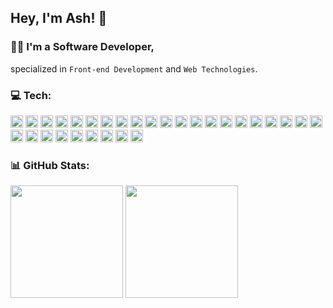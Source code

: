 ## Hey, I'm Ash! 👋
### 👨‍💻 I'm a Software Developer,
specialized in `Front-end Development` and `Web Technologies`.

<!-- ========================= Social ========================= -
### 💬 Connect:
<div>
  <a href="https://twitter.com/AshtonHeald"><img class="social" src="https://img.shields.io/badge/X-%23000000.svg?style=for-the-badge&logo=X&logoColor=white" height="30"></a>
  <a href="https://www.linkedin.com/in/ashtonheald"><img class="social" src="https://img.shields.io/badge/linkedin-%230077B5.svg?style=for-the-badge&logo=linkedin&logoColor=white" height="30"></a>
  <a href="https://blog.ashthe.dev"><img class="social" src="https://img.shields.io/badge/Hashnode-2962FF?style=for-the-badge&logo=hashnode&logoColor=white" height="30"></a>
  <a href="https://dev.to/ashthedev"><img class="social" src="https://img.shields.io/badge/dev.to-0A0A0A?style=for-the-badge&logo=dev.to&logoColor=white" height="30"></a>
  <a href="https://codepen.io/ashthedev"><img class="social" src="https://img.shields.io/badge/Codepen-000000?style=for-the-badge&logo=codepen&logoColor=white" height="30"></a>
  <a href="https://leetcode.com/AshTheDev/"><img class="social" src="https://img.shields.io/badge/LeetCode-000000?style=for-the-badge&logo=LeetCode&logoColor=#d16c06" height="30"></a>
</div>
-->
<!--
<a><img src="https://img.shields.io/badge/YouTube-%23FF0000.svg?style=for-the-badge&logo=YouTube&logoColor=white" height="40"></a>
<a><img src="https://img.shields.io/badge/Buy%20Me%20a%20Coffee-ffdd00?style=for-the-badge&logo=buy-me-a-coffee&logoColor=black" height="40"></a>
-->

<!-- ========================= Tech ========================= -->
### 💻 Tech:
<!-- https://devicon.dev/ -->
<div>
<img class="icon" src="https://cdn.jsdelivr.net/gh/devicons/devicon@latest/icons/html5/html5-original.svg" height="20" />
<img class="icon" src="https://cdn.jsdelivr.net/gh/devicons/devicon@latest/icons/css3/css3-original.svg" height="20" />
<img class="icon" src="https://cdn.jsdelivr.net/gh/devicons/devicon@latest/icons/javascript/javascript-original.svg" height="20" />
<img class="icon" src="https://cdn.jsdelivr.net/gh/devicons/devicon@latest/icons/typescript/typescript-original.svg" height="20" />
<img class="icon" src="https://cdn.jsdelivr.net/gh/devicons/devicon@latest/icons/react/react-original.svg" height="20" />
<img class="icon" src="https://cdn.jsdelivr.net/gh/devicons/devicon@latest/icons/nextjs/nextjs-original.svg" height="20" />
<img class="icon" src="https://cdn.jsdelivr.net/gh/devicons/devicon@latest/icons/astro/astro-original.svg" height="20" />
<img class="icon" src="https://cdn.jsdelivr.net/gh/devicons/devicon@latest/icons/sass/sass-original.svg" height="20" />
<img class="icon" src="https://cdn.jsdelivr.net/gh/devicons/devicon@latest/icons/tailwindcss/tailwindcss-original.svg" height="20" />
<img class="icon" src="https://cdn.jsdelivr.net/gh/devicons/devicon@latest/icons/bootstrap/bootstrap-original.svg" height="20" />
<img class="icon" src="https://cdn.jsdelivr.net/gh/devicons/devicon@latest/icons/materialui/materialui-original.svg" height="20" />
<img class="icon" src="https://cdn.jsdelivr.net/gh/devicons/devicon@latest/icons/mysql/mysql-original.svg" height="20" />
<img class="icon" src="https://cdn.jsdelivr.net/gh/devicons/devicon@latest/icons/postgresql/postgresql-original.svg" height="20" />
<img class="icon" src="https://cdn.jsdelivr.net/gh/devicons/devicon@latest/icons/supabase/supabase-original.svg" height="20" />
<img class="icon" src="https://cdn.jsdelivr.net/gh/devicons/devicon@latest/icons/sanity/sanity-original.svg" height="20" />
<img class="icon" src="https://cdn.jsdelivr.net/gh/devicons/devicon@latest/icons/wordpress/wordpress-plain.svg" height="20" />
<img class="icon" src="https://cdn.jsdelivr.net/gh/devicons/devicon@latest/icons/php/php-original.svg" height="20" />
<img class="icon" src="https://cdn.jsdelivr.net/gh/devicons/devicon@latest/icons/npm/npm-original-wordmark.svg" height="20" />
<img class="icon" src="https://cdn.jsdelivr.net/gh/devicons/devicon@latest/icons/yarn/yarn-original.svg" height="20" />
<img class="icon" src="https://cdn.jsdelivr.net/gh/devicons/devicon@latest/icons/pnpm/pnpm-original.svg" height="20" />
<img class="icon" src="https://cdn.jsdelivr.net/gh/devicons/devicon@latest/icons/bun/bun-original.svg" height="20" />
<img class="icon" src="https://cdn.jsdelivr.net/gh/devicons/devicon@latest/icons/nodejs/nodejs-original.svg" height="20" />
<img class="icon" src="https://cdn.jsdelivr.net/gh/devicons/devicon@latest/icons/vitejs/vitejs-original.svg" height="20" />
<img class="icon" src="https://cdn.jsdelivr.net/gh/devicons/devicon@latest/icons/vitest/vitest-original.svg" height="20" />
<img class="icon" src="https://cdn.jsdelivr.net/gh/devicons/devicon@latest/icons/figma/figma-original.svg" height="20" />
<img class="icon" src="https://cdn.jsdelivr.net/gh/devicons/devicon@latest/icons/vscode/vscode-original.svg" height="20" />
<img class="icon" src="https://cdn.jsdelivr.net/gh/devicons/devicon@latest/icons/jira/jira-original.svg" height="20" />
<img class="icon" src="https://cdn.jsdelivr.net/gh/devicons/devicon@latest/icons/postman/postman-original.svg" height="20" />
<img class="icon" src="https://cdn.jsdelivr.net/gh/devicons/devicon@latest/icons/eslint/eslint-original.svg" height="20" />
<img class="icon" src="https://cdn.jsdelivr.net/gh/devicons/devicon@latest/icons/python/python-original.svg" height="20" />
</div>

<!--
<img src="https://cdn.jsdelivr.net/gh/devicons/devicon@latest/icons/tensorflow/tensorflow-original.svg" height="40" />
<img src="https://cdn.jsdelivr.net/gh/devicons/devicon@latest/icons/docker/docker-original.svg" height="40" />
<img src="https://cdn.jsdelivr.net/gh/devicons/devicon@latest/icons/git/git-original.svg" />
<img src="https://cdn.jsdelivr.net/gh/devicons/devicon@latest/icons/json/json-original.svg" />
<img class="icon" src="https://cdn.jsdelivr.net/gh/devicons/devicon@latest/icons/playwright/playwright-original.svg" height="36" />
<img src="https://cdn.jsdelivr.net/gh/devicons/devicon@latest/icons/markdown/markdown-original.svg" />
<img src="https://cdn.jsdelivr.net/gh/devicons/devicon@latest/icons/jamstack/jamstack-original.svg" />
<img src="https://cdn.jsdelivr.net/gh/devicons/devicon@latest/icons/vercel/vercel-original.svg" />
<img src="https://cdn.jsdelivr.net/gh/devicons/devicon@latest/icons/netlify/netlify-original.svg" />
<img src="https://cdn.jsdelivr.net/gh/devicons/devicon@latest/icons/framermotion/framermotion-original.svg" />
<img src="https://cdn.jsdelivr.net/gh/devicons/devicon@latest/icons/prisma/prisma-original.svg" />
<img src="https://cdn.jsdelivr.net/gh/devicons/devicon@latest/icons/redux/redux-original.svg" />
<img src="https://cdn.jsdelivr.net/gh/devicons/devicon@latest/icons/qwik/qwik-original.svg" />
<img src="https://cdn.jsdelivr.net/gh/devicons/devicon@latest/icons/wasm/wasm-original.svg" />
<img src="https://cdn.jsdelivr.net/gh/devicons/devicon@latest/icons/rust/rust-original.svg" />
<img src="https://cdn.jsdelivr.net/gh/devicons/devicon@latest/icons/java/java-original.svg" />
<img src="https://cdn.jsdelivr.net/gh/devicons/devicon@latest/icons/graphql/graphql-plain.svg" />
<img src="https://cdn.jsdelivr.net/gh/devicons/devicon@latest/icons/socketio/socketio-original.svg" />
<img src="https://cdn.jsdelivr.net/gh/devicons/devicon@latest/icons/swiper/swiper-original.svg" />
<img src="https://cdn.jsdelivr.net/gh/devicons/devicon@latest/icons/storybook/storybook-original.svg" />
<img src="https://cdn.jsdelivr.net/gh/devicons/devicon@latest/icons/threejs/threejs-original.svg" />
<img src="https://cdn.jsdelivr.net/gh/devicons/devicon@latest/icons/trpc/trpc-original.svg" />
-->

<!-- ========================= Stats ========================= -->
### 📊 GitHub Stats:
<!-- 
https://git.io/streak-stats
https://github.com/anuraghazra/github-readme-stats

[![GitHub Streak](https://github-readme-streak-stats.herokuapp.com?user=AshtonHeald&theme=dracula&hide_border=true&card_width=195&hide_current_streak=true&hide_longest_streak=true)](https://git.io/streak-stats)
-->
<div class="stats">  
<img class="stat" src="https://github-readme-streak-stats.herokuapp.com/?user=AshtonHeald&theme=dracula&hide_border=true&card_width=180&hide_current_streak=true&hide_longest_streak=true&include_all_commits=true&count_private=true" height="180">
<!--
Single: &exclude_days=Sun
Multiple: &exclude_days=Sun%2CSat 
-->
<img class="stat" src="https://github-readme-stats.vercel.app/api/top-langs/?username=AshtonHeald&theme=dracula&hide_border=true&include_all_commits=true&count_private=true&layout=compact" height="180">
<!--
&langs_count=20
-->
</div>

<!--
---

<div class="support">
  
<a href="https://www.buymeacoffee.com/ashtonheald"><img src="https://img.shields.io/badge/Buy%20Me%20a%20Coffee-ffdd00?style=flat-square&logo=buy-me-a-coffee&logoColor=black" /></a>
![Profile Views](https://komarev.com/ghpvc/?username=ashtonheald&color=ff69b4&style=flat-square&abbreviated=true)
</div>
-->


